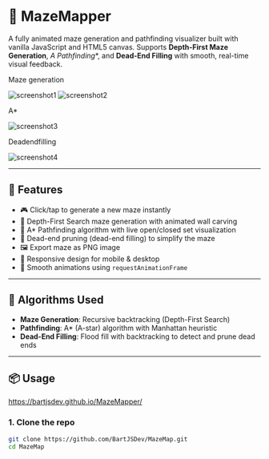 # 🧩 MazeMapper

A fully animated maze generation and pathfinding visualizer built with vanilla JavaScript and HTML5 canvas. Supports **Depth-First Maze Generation**, **A* Pathfinding**, and **Dead-End Filling** with smooth, real-time visual feedback.

Maze generation

![screenshot1](https://github.com/user-attachments/assets/2fc71630-0a9d-40fe-8a22-7bd0aec515f4)
![screenshot2](https://github.com/user-attachments/assets/7acaa12a-a715-4613-b231-d3143bb1d4ab)

A*

![screenshot3](https://github.com/user-attachments/assets/20cb8f16-4f01-4cad-89bb-21c85d491cd5)

Deadendfilling

![screenshot4](https://github.com/user-attachments/assets/883108bc-be9f-4c32-b28c-e2e681940c85)


---

## 🚀 Features

- 🎮 Click/tap to generate a new maze instantly
- 🧱 Depth-First Search maze generation with animated wall carving
- 🧭 A* Pathfinding algorithm with live open/closed set visualization
- 🧬 Dead-end pruning (dead-end filling) to simplify the maze
- 🖼️ Export maze as PNG image
- 📱 Responsive design for mobile & desktop
- 🔁 Smooth animations using `requestAnimationFrame`

---

## 🧠 Algorithms Used

- **Maze Generation**: Recursive backtracking (Depth-First Search)
- **Pathfinding**: A* (A-star) algorithm with Manhattan heuristic
- **Dead-End Filling**: Flood fill with backtracking to detect and prune dead ends

---

## 📦 Usage

https://bartjsdev.github.io/MazeMapper/


### 1. Clone the repo
```bash
git clone https://github.com/BartJSDev/MazeMap.git
cd MazeMap
